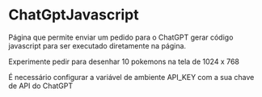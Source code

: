# ChatGptJavascript

Página que permite enviar um pedido para o ChatGPT gerar código javascript para ser executado diretamente na página.

Experimente pedir para desenhar 10 pokemons na tela de 1024 x 768

É necessário configurar a variável de ambiente API_KEY com a sua chave de API do ChatGPT
